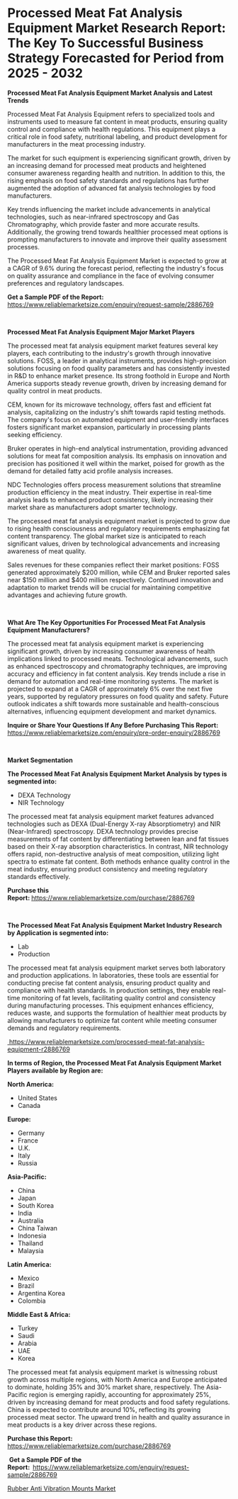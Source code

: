 <p><h1>Processed Meat Fat Analysis Equipment Market Research Report: The Key To Successful Business Strategy Forecasted for Period from 2025 - 2032</h1></p><p><strong>Processed Meat Fat Analysis Equipment Market Analysis and Latest Trends</strong></p>
<p><p>Processed Meat Fat Analysis Equipment refers to specialized tools and instruments used to measure fat content in meat products, ensuring quality control and compliance with health regulations. This equipment plays a critical role in food safety, nutritional labeling, and product development for manufacturers in the meat processing industry.</p><p>The market for such equipment is experiencing significant growth, driven by an increasing demand for processed meat products and heightened consumer awareness regarding health and nutrition. In addition to this, the rising emphasis on food safety standards and regulations has further augmented the adoption of advanced fat analysis technologies by food manufacturers. </p><p>Key trends influencing the market include advancements in analytical technologies, such as near-infrared spectroscopy and Gas Chromatography, which provide faster and more accurate results. Additionally, the growing trend towards healthier processed meat options is prompting manufacturers to innovate and improve their quality assessment processes. </p><p>The Processed Meat Fat Analysis Equipment Market is expected to grow at a CAGR of 9.6% during the forecast period, reflecting the industry's focus on quality assurance and compliance in the face of evolving consumer preferences and regulatory landscapes.</p></p>
<p><strong>Get a Sample PDF of the Report:&nbsp;</strong> <a href="https://www.reliablemarketsize.com/enquiry/request-sample/2886769?utm_campaign=3382&utm_medium=2&utm_source=Github&utm_content=ia&utm_term=13032025&utm_id=processed-meat-fat-analysis-equipment">https://www.reliablemarketsize.com/enquiry/request-sample/2886769</a></p>
<p>&nbsp;</p>
<p><strong>Processed Meat Fat Analysis Equipment Major Market Players</strong></p>
<p><p>The processed meat fat analysis equipment market features several key players, each contributing to the industry's growth through innovative solutions. FOSS, a leader in analytical instruments, provides high-precision solutions focusing on food quality parameters and has consistently invested in R&D to enhance market presence. Its strong foothold in Europe and North America supports steady revenue growth, driven by increasing demand for quality control in meat products.</p><p>CEM, known for its microwave technology, offers fast and efficient fat analysis, capitalizing on the industry's shift towards rapid testing methods. The company's focus on automated equipment and user-friendly interfaces fosters significant market expansion, particularly in processing plants seeking efficiency.</p><p>Bruker operates in high-end analytical instrumentation, providing advanced solutions for meat fat composition analysis. Its emphasis on innovation and precision has positioned it well within the market, poised for growth as the demand for detailed fatty acid profile analysis increases.</p><p>NDC Technologies offers process measurement solutions that streamline production efficiency in the meat industry. Their expertise in real-time analysis leads to enhanced product consistency, likely increasing their market share as manufacturers adopt smarter technology.</p><p>The processed meat fat analysis equipment market is projected to grow due to rising health consciousness and regulatory requirements emphasizing fat content transparency. The global market size is anticipated to reach significant values, driven by technological advancements and increasing awareness of meat quality.</p><p>Sales revenues for these companies reflect their market positions: FOSS generated approximately $200 million, while CEM and Bruker reported sales near $150 million and $400 million respectively. Continued innovation and adaptation to market trends will be crucial for maintaining competitive advantages and achieving future growth.</p></p>
<p>&nbsp;</p>
<p><strong>What Are The Key Opportunities For Processed Meat Fat Analysis Equipment Manufacturers?</strong></p>
<p><p>The processed meat fat analysis equipment market is experiencing significant growth, driven by increasing consumer awareness of health implications linked to processed meats. Technological advancements, such as enhanced spectroscopy and chromatography techniques, are improving accuracy and efficiency in fat content analysis. Key trends include a rise in demand for automation and real-time monitoring systems. The market is projected to expand at a CAGR of approximately 6% over the next five years, supported by regulatory pressures on food quality and safety. Future outlook indicates a shift towards more sustainable and health-conscious alternatives, influencing equipment development and market dynamics.</p></p>
<p><strong>Inquire or Share Your Questions If Any Before Purchasing This Report:</strong> <a href="https://www.reliablemarketsize.com/enquiry/pre-order-enquiry/2886769?utm_campaign=3382&utm_medium=2&utm_source=Github&utm_content=ia&utm_term=13032025&utm_id=processed-meat-fat-analysis-equipment">https://www.reliablemarketsize.com/enquiry/pre-order-enquiry/2886769</a></p>
<p>&nbsp;</p>
<p><strong>Market Segmentation</strong></p>
<p><strong>The Processed Meat Fat Analysis Equipment Market Analysis by types is segmented into:</strong></p>
<p><ul><li>DEXA Technology</li><li>NIR Technology</li></ul></p>
<p><p>The processed meat fat analysis equipment market features advanced technologies such as DEXA (Dual-Energy X-ray Absorptiometry) and NIR (Near-Infrared) spectroscopy. DEXA technology provides precise measurements of fat content by differentiating between lean and fat tissues based on their X-ray absorption characteristics. In contrast, NIR technology offers rapid, non-destructive analysis of meat composition, utilizing light spectra to estimate fat content. Both methods enhance quality control in the meat industry, ensuring product consistency and meeting regulatory standards effectively.</p></p>
<p><strong>Purchase this Report:&nbsp;</strong><a href="https://www.reliablemarketsize.com/purchase/2886769?utm_campaign=3382&utm_medium=2&utm_source=Github&utm_content=ia&utm_term=13032025&utm_id=processed-meat-fat-analysis-equipment">https://www.reliablemarketsize.com/purchase/2886769</a></p>
<p>&nbsp;</p>
<p><strong>The Processed Meat Fat Analysis Equipment Market Industry Research by Application is segmented into:</strong></p>
<p><ul><li>Lab</li><li>Production</li></ul></p>
<p><p>The processed meat fat analysis equipment market serves both laboratory and production applications. In laboratories, these tools are essential for conducting precise fat content analysis, ensuring product quality and compliance with health standards. In production settings, they enable real-time monitoring of fat levels, facilitating quality control and consistency during manufacturing processes. This equipment enhances efficiency, reduces waste, and supports the formulation of healthier meat products by allowing manufacturers to optimize fat content while meeting consumer demands and regulatory requirements.</p></p>
<p><a href="https://www.reliablemarketsize.com/processed-meat-fat-analysis-equipment-r2886769?utm_campaign=3382&utm_medium=2&utm_source=Github&utm_content=ia&utm_term=13032025&utm_id=processed-meat-fat-analysis-equipment">&nbsp;https://www.reliablemarketsize.com/processed-meat-fat-analysis-equipment-r2886769</a></p>
<p><strong>In terms of Region, the Processed Meat Fat Analysis Equipment Market Players available by Region are:</strong></p>
<p>
    <p> <strong> North America: </strong>
        <ul>
            <li>United States</li>
            <li>Canada</li>
        </ul>
        </p> 
    <p> <strong> Europe: </strong>
        <ul>
            <li>Germany</li>
            <li>France</li>
            <li>U.K.</li>
            <li>Italy</li>
            <li>Russia</li>
        </ul>
        </p> 
    <p> <strong> Asia-Pacific: </strong>
        <ul>
            <li>China</li>
            <li>Japan</li>
            <li>South Korea</li>
            <li>India</li>
            <li>Australia</li>
            <li>China Taiwan</li>
            <li>Indonesia</li>
            <li>Thailand</li>
            <li>Malaysia</li>
        </ul>
        </p> 
    <p> <strong> Latin America: </strong>
        <ul>
            <li>Mexico</li>
            <li>Brazil</li>
            <li>Argentina Korea</li>
            <li>Colombia</li>
        </ul>
        </p> 
    <p> <strong> Middle East & Africa: </strong>
        <ul>
            <li>Turkey</li>
            <li>Saudi</li>
            <li>Arabia</li>
            <li>UAE</li>
            <li>Korea</li>
        </ul>
    </p>
    </p>
<p><p>The processed meat fat analysis equipment market is witnessing robust growth across multiple regions, with North America and Europe anticipated to dominate, holding 35% and 30% market share, respectively. The Asia-Pacific region is emerging rapidly, accounting for approximately 25%, driven by increasing demand for meat products and food safety regulations. China is expected to contribute around 10%, reflecting its growing processed meat sector. The upward trend in health and quality assurance in meat products is a key driver across these regions.</p></p>
<p><strong>Purchase this Report: </strong><a href="https://www.reliablemarketsize.com/purchase/2886769?utm_campaign=3382&utm_medium=2&utm_source=Github&utm_content=ia&utm_term=13032025&utm_id=processed-meat-fat-analysis-equipment">https://www.reliablemarketsize.com/purchase/2886769</a></p>
<p>&nbsp;<strong>Get a Sample PDF of the Report:&nbsp;&nbsp;</strong><a href="https://www.reliablemarketsize.com/enquiry/request-sample/2886769?utm_campaign=3382&utm_medium=2&utm_source=Github&utm_content=ia&utm_term=13032025&utm_id=processed-meat-fat-analysis-equipment">https://www.reliablemarketsize.com/enquiry/request-sample/2886769</a></p>
<p><strong></strong></p>
<p><p><a href="https://github.com/shamyzinniwl/Market-Research-Report-List-1/blob/main/rubber-anti-vibration-mounts-market.md?utm_campaign=3382&utm_medium=2&utm_source=Github&utm_content=ia&utm_term=13032025&utm_id=processed-meat-fat-analysis-equipment">Rubber Anti Vibration Mounts Market</a></p></p>
